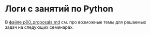 # Логи с занятий по Python

В [файле p00_proposals.md](./p00_proposals.md) см. про возможные темы для решаемых задач на следующих семинарах.
